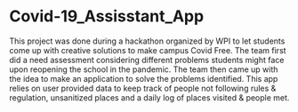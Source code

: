 # Covid-19_Assisstant_App

This project was done during a hackathon organized by WPI to let students come up with creative solutions to make campus Covid Free. The team first did a need assessment considering different problems students might face upon reopening the school in the pandemic. The team then came up with the idea to make an application to solve the problems identified. This app relies on user provided data to keep track of people not following rules & regulation, unsanitized places and a daily log of places visited & people met.

